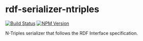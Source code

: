 # rdf-serializer-ntriples

[![Build Status](https://travis-ci.org/rdf-ext/rdf-serializer-ntriples.svg?branch=master)](https://travis-ci.org/rdf-ext/rdf-serializer-ntriples)
[![NPM Version](https://img.shields.io/npm/v/rdf-serializer-ntriples.svg?style=flat)](https://npm.im/rdf-serializer-ntriples)

N-Triples serializer that follows the RDF Interface specification.